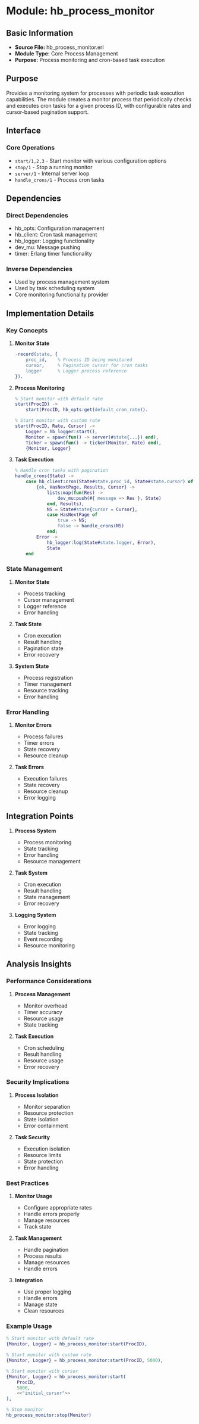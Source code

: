 # Module: hb_process_monitor

## Basic Information
- **Source File:** hb_process_monitor.erl
- **Module Type:** Core Process Management
- **Purpose:** Process monitoring and cron-based task execution

## Purpose
Provides a monitoring system for processes with periodic task execution capabilities. The module creates a monitor process that periodically checks and executes cron tasks for a given process ID, with configurable rates and cursor-based pagination support.

## Interface

### Core Operations
- `start/1,2,3` - Start monitor with various configuration options
- `stop/1` - Stop a running monitor
- `server/1` - Internal server loop
- `handle_crons/1` - Process cron tasks

## Dependencies

### Direct Dependencies
- hb_opts: Configuration management
- hb_client: Cron task management
- hb_logger: Logging functionality
- dev_mu: Message pushing
- timer: Erlang timer functionality

### Inverse Dependencies
- Used by process management system
- Used by task scheduling system
- Core monitoring functionality provider

## Implementation Details

### Key Concepts

1. **Monitor State**
   ```erlang
   -record(state, {
       proc_id,    % Process ID being monitored
       cursor,     % Pagination cursor for cron tasks
       logger      % Logger process reference
   }).
   ```

2. **Process Monitoring**
   ```erlang
   % Start monitor with default rate
   start(ProcID) ->
       start(ProcID, hb_opts:get(default_cron_rate)).
   
   % Start monitor with custom rate
   start(ProcID, Rate, Cursor) ->
       Logger = hb_logger:start(),
       Monitor = spawn(fun() -> server(#state{...}) end),
       Ticker = spawn(fun() -> ticker(Monitor, Rate) end),
       {Monitor, Logger}
   ```

3. **Task Execution**
   ```erlang
   % Handle cron tasks with pagination
   handle_crons(State) ->
       case hb_client:cron(State#state.proc_id, State#state.cursor) of
           {ok, HasNextPage, Results, Cursor} ->
               lists:map(fun(Res) -> 
                   dev_mu:push(#{ message => Res }, State)
               end, Results),
               NS = State#state{cursor = Cursor},
               case HasNextPage of
                   true -> NS;
                   false -> handle_crons(NS)
               end;
           Error ->
               hb_logger:log(State#state.logger, Error),
               State
       end
   ```

### State Management

1. **Monitor State**
   - Process tracking
   - Cursor management
   - Logger reference
   - Error handling

2. **Task State**
   - Cron execution
   - Result handling
   - Pagination state
   - Error recovery

3. **System State**
   - Process registration
   - Timer management
   - Resource tracking
   - Error handling

### Error Handling

1. **Monitor Errors**
   - Process failures
   - Timer errors
   - State recovery
   - Resource cleanup

2. **Task Errors**
   - Execution failures
   - State recovery
   - Resource cleanup
   - Error logging

## Integration Points

1. **Process System**
   - Process monitoring
   - State tracking
   - Error handling
   - Resource management

2. **Task System**
   - Cron execution
   - Result handling
   - State management
   - Error recovery

3. **Logging System**
   - Error logging
   - State tracking
   - Event recording
   - Resource monitoring

## Analysis Insights

### Performance Considerations

1. **Process Management**
   - Monitor overhead
   - Timer accuracy
   - Resource usage
   - State tracking

2. **Task Execution**
   - Cron scheduling
   - Result handling
   - Resource usage
   - Error recovery

### Security Implications

1. **Process Isolation**
   - Monitor separation
   - Resource protection
   - State isolation
   - Error containment

2. **Task Security**
   - Execution isolation
   - Resource limits
   - State protection
   - Error handling

### Best Practices

1. **Monitor Usage**
   - Configure appropriate rates
   - Handle errors properly
   - Manage resources
   - Track state

2. **Task Management**
   - Handle pagination
   - Process results
   - Manage resources
   - Handle errors

3. **Integration**
   - Use proper logging
   - Handle errors
   - Manage state
   - Clean resources

### Example Usage

```erlang
% Start monitor with default rate
{Monitor, Logger} = hb_process_monitor:start(ProcID),

% Start monitor with custom rate
{Monitor, Logger} = hb_process_monitor:start(ProcID, 5000),

% Start monitor with cursor
{Monitor, Logger} = hb_process_monitor:start(
    ProcID,
    5000,
    <<"initial_cursor">>
),

% Stop monitor
hb_process_monitor:stop(Monitor)
